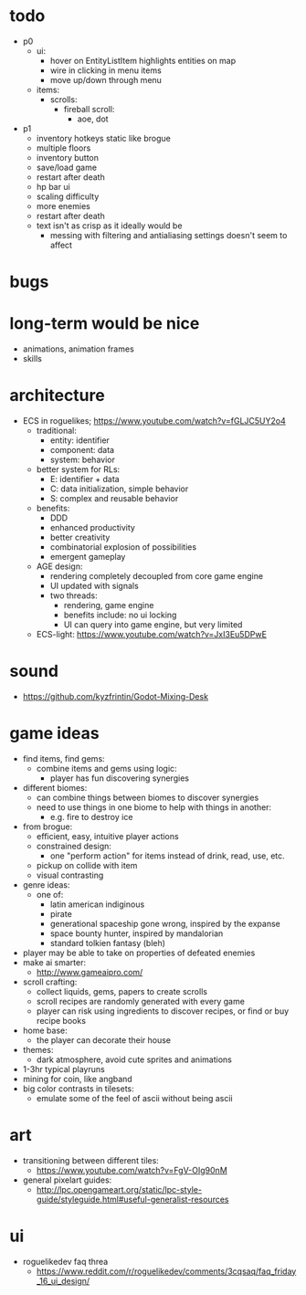 # todo
* p0
  * ui:
    * hover on EntityListItem highlights entities on map
    * wire in clicking in menu items
    * move up/down through menu
  * items:
    * scrolls:
      * fireball scroll:
        * aoe, dot
* p1
  * inventory hotkeys static like brogue
  * multiple floors
  * inventory button
  * save/load game
  * restart after death
  * hp bar ui
  * scaling difficulty
  * more enemies
  * restart after death
  * text isn't as crisp as it ideally would be
    * messing with filtering and antialiasing settings doesn't seem to affect

# bugs

# long-term would be nice
* animations, animation frames
* skills

# architecture
* ECS in roguelikes; https://www.youtube.com/watch?v=fGLJC5UY2o4
  * traditional:
    * entity: identifier
    * component: data
    * system: behavior
  * better system for RLs:
    * E: identifier + data
    * C: data initialization, simple behavior
    * S: complex and reusable behavior
  * benefits:
    * DDD
    * enhanced productivity
    * better creativity
    * combinatorial explosion of possibilities
    * emergent gameplay
  * AGE design:
    * rendering completely decoupled from core game engine
    * UI updated with signals
    * two threads:
      * rendering, game engine
      * benefits include: no ui locking
      * UI can query into game engine, but very limited
  * ECS-light: https://www.youtube.com/watch?v=JxI3Eu5DPwE

# sound
* https://github.com/kyzfrintin/Godot-Mixing-Desk
 
# game ideas
* find items, find gems:
  * combine items and gems using logic:
    * player has fun discovering synergies
* different biomes:
  * can combine things between biomes to discover synergies
  * need to use things in one biome to help with things in another:
    * e.g. fire to destroy ice
* from brogue:
  * efficient, easy, intuitive player actions
  * constrained design:
    * one "perform action" for items instead of drink, read, use, etc.
  * pickup on collide with item
  * visual contrasting
* genre ideas:
  * one of:
    * latin american indiginous
    * pirate
    * generational spaceship gone wrong, inspired by the expanse
    * space bounty hunter, inspired by mandalorian
    * standard tolkien fantasy (bleh)
* player may be able to take on properties of defeated enemies
* make ai smarter:
  * http://www.gameaipro.com/
* scroll crafting:
  * collect liquids, gems, papers to create scrolls
  * scroll recipes are randomly generated with every game
  * player can risk using ingredients to discover recipes, or find or buy recipe books
* home base:
  * the player can decorate their house
* themes:
  * dark atmosphere, avoid cute sprites and animations
* 1-3hr typical playruns
* mining for coin, like angband
* big color contrasts in tilesets:
  * emulate some of the feel of ascii without being ascii

# art
* transitioning between different tiles:
  * https://www.youtube.com/watch?v=FgV-OIg90nM
* general pixelart guides:
  * http://lpc.opengameart.org/static/lpc-style-guide/styleguide.html#useful-generalist-resources

# ui
* roguelikedev faq threa
  * https://www.reddit.com/r/roguelikedev/comments/3cqsaq/faq_friday_16_ui_design/
